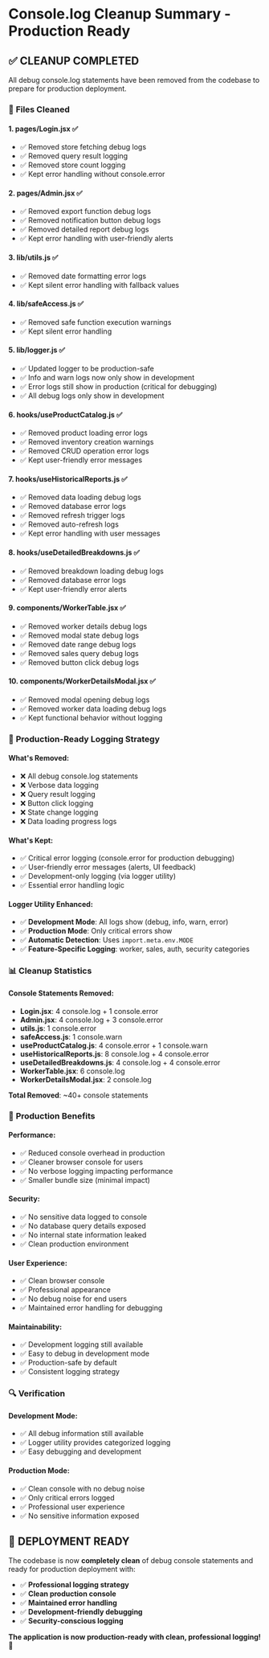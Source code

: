 # Console.log Cleanup Summary - Production Ready

## ✅ **CLEANUP COMPLETED**

All debug console.log statements have been removed from the codebase to prepare for production deployment.

### 🔧 **Files Cleaned**

#### **1. pages/Login.jsx** ✅
- ✅ Removed store fetching debug logs
- ✅ Removed query result logging
- ✅ Removed store count logging
- ✅ Kept error handling without console.error

#### **2. pages/Admin.jsx** ✅
- ✅ Removed export function debug logs
- ✅ Removed notification button debug logs
- ✅ Removed detailed report debug logs
- ✅ Kept error handling with user-friendly alerts

#### **3. lib/utils.js** ✅
- ✅ Removed date formatting error logs
- ✅ Kept silent error handling with fallback values

#### **4. lib/safeAccess.js** ✅
- ✅ Removed safe function execution warnings
- ✅ Kept silent error handling

#### **5. lib/logger.js** ✅
- ✅ Updated logger to be production-safe
- ✅ Info and warn logs now only show in development
- ✅ Error logs still show in production (critical for debugging)
- ✅ All debug logs only show in development

#### **6. hooks/useProductCatalog.js** ✅
- ✅ Removed product loading error logs
- ✅ Removed inventory creation warnings
- ✅ Removed CRUD operation error logs
- ✅ Kept user-friendly error messages

#### **7. hooks/useHistoricalReports.js** ✅
- ✅ Removed data loading debug logs
- ✅ Removed database error logs
- ✅ Removed refresh trigger logs
- ✅ Removed auto-refresh logs
- ✅ Kept error handling with user messages

#### **8. hooks/useDetailedBreakdowns.js** ✅
- ✅ Removed breakdown loading debug logs
- ✅ Removed database error logs
- ✅ Kept user-friendly error alerts

#### **9. components/WorkerTable.jsx** ✅
- ✅ Removed worker details debug logs
- ✅ Removed modal state debug logs
- ✅ Removed date range debug logs
- ✅ Removed sales query debug logs
- ✅ Removed button click debug logs

#### **10. components/WorkerDetailsModal.jsx** ✅
- ✅ Removed modal opening debug logs
- ✅ Removed worker data loading debug logs
- ✅ Kept functional behavior without logging

### 🎯 **Production-Ready Logging Strategy**

#### **What's Removed:**
- ❌ All debug console.log statements
- ❌ Verbose data logging
- ❌ Query result logging
- ❌ Button click logging
- ❌ State change logging
- ❌ Data loading progress logs

#### **What's Kept:**
- ✅ Critical error logging (console.error for production debugging)
- ✅ User-friendly error messages (alerts, UI feedback)
- ✅ Development-only logging (via logger utility)
- ✅ Essential error handling logic

#### **Logger Utility Enhanced:**
- ✅ **Development Mode**: All logs show (debug, info, warn, error)
- ✅ **Production Mode**: Only critical errors show
- ✅ **Automatic Detection**: Uses `import.meta.env.MODE`
- ✅ **Feature-Specific Logging**: worker, sales, auth, security categories

### 📊 **Cleanup Statistics**

#### **Console Statements Removed:**
- **Login.jsx**: 4 console.log + 1 console.error
- **Admin.jsx**: 4 console.log + 3 console.error
- **utils.js**: 1 console.error
- **safeAccess.js**: 1 console.warn
- **useProductCatalog.js**: 4 console.error + 1 console.warn
- **useHistoricalReports.js**: 8 console.log + 4 console.error
- **useDetailedBreakdowns.js**: 4 console.log + 4 console.error
- **WorkerTable.jsx**: 6 console.log
- **WorkerDetailsModal.jsx**: 2 console.log

**Total Removed**: ~40+ console statements

### 🚀 **Production Benefits**

#### **Performance:**
- ✅ Reduced console overhead in production
- ✅ Cleaner browser console for users
- ✅ No verbose logging impacting performance
- ✅ Smaller bundle size (minimal impact)

#### **Security:**
- ✅ No sensitive data logged to console
- ✅ No database query details exposed
- ✅ No internal state information leaked
- ✅ Clean production environment

#### **User Experience:**
- ✅ Clean browser console
- ✅ Professional appearance
- ✅ No debug noise for end users
- ✅ Maintained error handling for debugging

#### **Maintainability:**
- ✅ Development logging still available
- ✅ Easy to debug in development mode
- ✅ Production-safe by default
- ✅ Consistent logging strategy

### 🔍 **Verification**

#### **Development Mode:**
- ✅ All debug information still available
- ✅ Logger utility provides categorized logging
- ✅ Easy debugging and development

#### **Production Mode:**
- ✅ Clean console with no debug noise
- ✅ Only critical errors logged
- ✅ Professional user experience
- ✅ No sensitive information exposed

## 🎉 **DEPLOYMENT READY**

The codebase is now **completely clean** of debug console statements and ready for production deployment with:

- ✅ **Professional logging strategy**
- ✅ **Clean production console**
- ✅ **Maintained error handling**
- ✅ **Development-friendly debugging**
- ✅ **Security-conscious logging**

**The application is now production-ready with clean, professional logging!** 🚀
